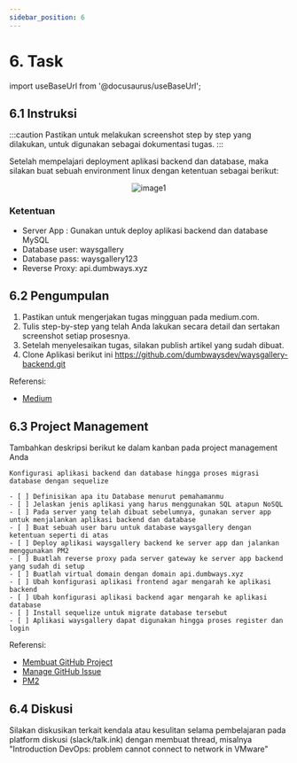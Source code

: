 ```yaml
---
sidebar_position: 6
---
```


# 6. Task

import useBaseUrl from '@docusaurus/useBaseUrl';

## 6.1 Instruksi

:::caution
Pastikan untuk melakukan screenshot step by step yang dilakukan, untuk digunakan sebagai dokumentasi tugas.
:::

Setelah mempelajari deployment aplikasi backend dan database, maka silakan buat sebuah environment linux dengan ketentuan sebagai berikut:

<center>
<img alt="image1" src={useBaseUrl('img/docs/w12.png')} />
</center>

### Ketentuan
- Server App   : Gunakan untuk deploy aplikasi backend dan database MySQL
- Database user: waysgallery
- Database pass: waysgallery123
- Reverse Proxy: api.dumbways.xyz

## 6.2 Pengumpulan
1. Pastikan untuk mengerjakan tugas mingguan pada medium.com.
2. Tulis step-by-step yang telah Anda lakukan secara detail dan sertakan screenshot setiap prosesnya. 
3. Setelah menyelesaikan tugas, silakan publish artikel yang sudah dibuat.
4. Clone Aplikasi berikut ini https://github.com/dumbwaysdev/waysgallery-backend.git

Referensi:
- [Medium](/Getting-Started/Medium/Medium)

## 6.3 Project Management
Tambahkan deskripsi berikut ke dalam kanban pada project management Anda
```
Konfigurasi aplikasi backend dan database hingga proses migrasi database dengan sequelize

- [ ] Definisikan apa itu Database menurut pemahamanmu
- [ ] Jelaskan jenis aplikasi yang harus menggunakan SQL atapun NoSQL
- [ ] Pada server yang telah dibuat sebelumnya, gunakan server app untuk menjalankan aplikasi backend dan database
- [ ] Buat sebuah user baru untuk database waysgallery dengan ketentuan seperti di atas
- [ ] Deploy aplikasi waysgallery backend ke server app dan jalankan menggunakan PM2
- [ ] Buatlah reverse proxy pada server gateway ke server app backend yang sudah di setup
- [ ] Buatlah virtual domain dengan domain api.dumbways.xyz
- [ ] Ubah konfigurasi aplikasi frontend agar mengarah ke aplikasi backend
- [ ] Ubah konfigurasi aplikasi backend agar mengarah ke aplikasi database
- [ ] Install sequelize untuk migrate database tersebut
- [ ] Aplikasi waysgallery dapat digunakan hingga proses register dan login
```

Referensi:
- [Membuat GitHub Project](/Getting-Started/Project-Management/Make-Project-Management)
- [Manage GitHub Issue](/Getting-Started/Project-Management/Issue-Dan-Status-Project)
- [PM2](https://www.npmjs.com/package/pm2)

## 6.4 Diskusi
Silakan diskusikan terkait kendala atau kesulitan selama pembelajaran pada platform diskusi (slack/talk.ink) dengan membuat thread, misalnya "Introduction DevOps: problem cannot connect to network in VMware" 